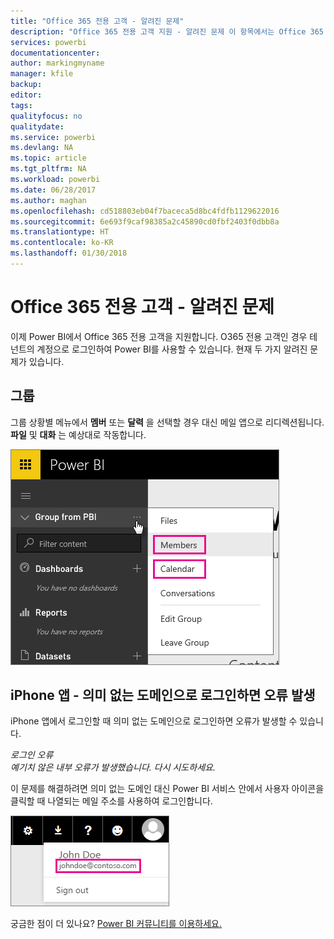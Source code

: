 ```yaml
---
title: "Office 365 전용 고객 - 알려진 문제"
description: "Office 365 전용 고객 지원 - 알려진 문제 이 항목에서는 Office 365 전용 고객과 관련된 문제를 설명합니다. 여기에는 베니티 도메인을 사용하는 iPhone 앱뿐만 아니라 그룹 기능에 대한 제한 사항도 포함되어 있습니다."
services: powerbi
documentationcenter: 
author: markingmyname
manager: kfile
backup: 
editor: 
tags: 
qualityfocus: no
qualitydate: 
ms.service: powerbi
ms.devlang: NA
ms.topic: article
ms.tgt_pltfrm: NA
ms.workload: powerbi
ms.date: 06/28/2017
ms.author: maghan
ms.openlocfilehash: cd518803eb04f7baceca5d8bc4fdfb1129622016
ms.sourcegitcommit: 6e693f9caf98385a2c45890cd0fbf2403f0dbb8a
ms.translationtype: HT
ms.contentlocale: ko-KR
ms.lasthandoff: 01/30/2018
---
```

# <a name="office-365-dedicated-customers---known-issues"></a>Office 365 전용 고객 - 알려진 문제
이제 Power BI에서 Office 365 전용 고객을 지원합니다.  O365 전용 고객인 경우 테넌트의 계정으로 로그인하여 Power BI를 사용할 수 있습니다. 현재 두 가지 알려진 문제가 있습니다.

## <a name="groups"></a>그룹
그룹 상황별 메뉴에서 **멤버** 또는 **달력** 을 선택할 경우 대신 메일 앱으로 리디렉션됩니다.  **파일** 및 **대화** 는 예상대로 작동합니다.

![](media/service-admin-office-365-dedicated-known-issues/group-menu.png)

## <a name="iphone-app---sign-in-with-vanity-domain-leads-to-error"></a>iPhone 앱 - 의미 없는 도메인으로 로그인하면 오류 발생
iPhone 앱에서 로그인할 때 의미 없는 도메인으로 로그인하면 오류가 발생할 수 있습니다.

*로그인 오류*  
*예기치 않은 내부 오류가 발생했습니다. 다시 시도하세요.*

이 문제를 해결하려면 의미 없는 도메인 대신 Power BI 서비스 안에서 사용자 아이콘을 클릭할 때 나열되는 메일 주소를 사용하여 로그인합니다.

![](media/service-admin-office-365-dedicated-known-issues/sign-in-address.png)

궁금한 점이 더 있나요? [Power BI 커뮤니티를 이용하세요.](http://community.powerbi.com/)

